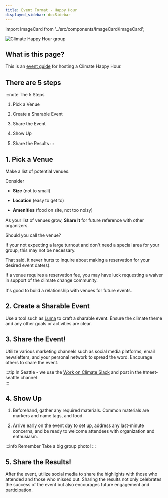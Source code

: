 ```yaml
---
title: Event Format - Happy Hour
displayed_sidebar: docSidebar
---
```

import ImageCard from '../src/components/ImageCard/ImageCard';

![Climate Happy Hour group](/img/seattle-climate-tech-meetup.jpg)

## What is this page?

This is an [event guide](event-guide) for hosting a Climate Happy Hour.

<div style={{ display: 'flex', flexWrap: 'wrap'}}>
    <ImageCard
    title="Go back to the full Event Oranizers Guide"
    description="This page is one of several event guides available"
    imageUrl="/img/women-in-climate-seattle.jpg"
    linkUrl="/event-guide"
    />
</div>

## There are 5 steps

:::note The 5 Steps
1. Pick a Venue

2. Create a Sharable Event

3. Share the Event

4. Show Up

5. Share the Results
:::

## 1. Pick a Venue

Make a list of potential venues.

Consider
- **Size** (not to small)

- **Location** (easy to get to)

- **Amenities** (food on site, not too noisy)

As your list of venues grow, **Share It** for future reference with other organizers.


Should you call the venue?

If your not expecting a large turnout and don't need a special area for your group, this may not be necessary.

That said, it never hurts to inquire about making a reservation for your desired event date(s). 

If a venue requires a reservation fee, you may have luck requesting a waiver in support of the climate change community.

It's good to build a relationship with venues for future events.

## 2. Create a Sharable Event
Use a tool such as [Luma](https://lu.ma) to craft a sharable event. Ensure the climate theme and any other goals or activities are clear.

## 3. Share the Event!
Utilize various marketing channels such as social media platforms, email newsletters, and your personal network to spread the word. Encourage others to share the event.

:::tip
In Seattle - we use the [Work on Climate Slack](workonclimate.org) and post in the #meet-seattle channel  
:::

## 4. Show Up
1. Beforehand, gather any required materials. Common materials are markers and name tags, and food.

2. Arrive early on the event day to set up, address any last-minute concerns, and be ready to welcome attendees with organization and enthusiasm.

:::info Remember
Take a big group photo!
:::

## 5. Share the Results!
After the event, utilize social media to share the highlights with those who attended and those who missed out. Sharing the results not only celebrates the success of the event but also encourages future engagement and participation.
